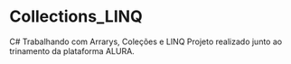 # Collections_LINQ
C# Trabalhando com Arrarys, Coleções e LINQ
Projeto realizado junto ao trinamento da plataforma ALURA.
